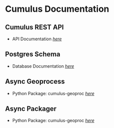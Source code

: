 # Cumulus Documentation

## Cumulus REST API

- API Documentation [_here_](/api-docs/index.html)

## Postgres Schema

- Database Documentation [_here_](db-docs/schemaspy/index.html)

## Async Geoprocess

- Python Package: cumulus-geoproc [_here_](/async_geoprocess/cumulus_geoproc/_build/html/index.html)

## Async Packager

- Python Package: cumulus-geoproc [_here_](/async_packager/cumulus_packager/_build/html/index.html)

